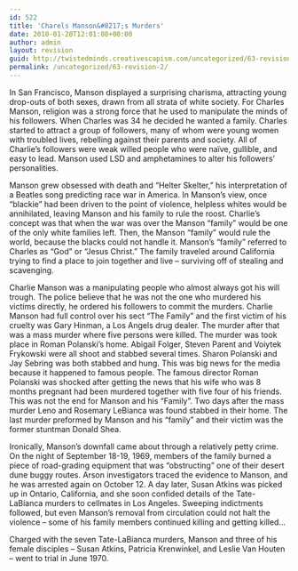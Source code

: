 ```yaml
---
id: 522
title: 'Charels Manson&#8217;s Murders'
date: 2010-01-28T12:01:08+00:00
author: admin
layout: revision
guid: http://twistedminds.creativescapism.com/uncategorized/63-revision-2/
permalink: /uncategorized/63-revision-2/
---
```

<p class="dropcap-first">
  In San Francisco, Manson displayed a surprising charisma, attracting young drop-outs of both sexes, drawn from all strata of white society. For Charles Manson, religion was a strong force that he used to manipulate the minds of his followers. When Charles was 34 he decided he wanted a family. Charles started to attract a group of followers, many of whom were young women with troubled lives, rebelling against their parents and society. All of Charlie&#8217;s followers were weak willed people who were naïve, gullible, and easy to lead. Manson used LSD and amphetamines to alter his followers&#8217; personalities.
</p>

Manson grew obsessed with death and &#8220;Helter Skelter,&#8221; his interpretation of a Beatles song predicting race war in America. In Manson&#8217;s view, once &#8220;blackie&#8221; had been driven to the point of violence, helpless whites would be annihilated, leaving Manson and his family to rule the roost. Charlie&#8217;s concept was that when the war was over the Manson &#8220;family&#8221; would be one of the only white families left. Then, the Manson &#8220;family&#8221; would rule the world, because the blacks could not handle it. Manson&#8217;s &#8220;family&#8221; referred to Charles as &#8220;God&#8221; or &#8220;Jesus Christ.&#8221; The family traveled around California trying to find a place to join together and live &#8211; surviving off of stealing and scavenging.

Charlie Manson was a manipulating people who almost always got his will trough. The police believe that he was not the one who murdered his victims directly, he ordered his followers to commit the murders. Charlie Manson had full control over his sect &#8220;The Family&#8221; and the first victim of his cruelty was Gary Hinman, a Los Angels drug dealer. The murder after that was a mass murder where five persons were killed. The murder was took place in Roman Polanski&#8217;s home. Abigail Folger, Steven Parent and Voiytek Frykowski were all shoot and stabbed several times. Sharon Polanski and Jay Sebring was both stabbed and hung. This was big news for the media because it happened to famous people. The famous director Roman Polanski was shocked after getting the news that his wife who was 8 months pregnant had been murdered together with five four of his friends. This was not the end for Manson and his &#8220;Family&#8221;. Two days after the mass murder Leno and Rosemary LeBianca was found stabbed in their home. The last murder preformed by Manson and his &#8220;family&#8221; and their victim was the former stuntman Donald Shea. 

Ironically, Manson&#8217;s downfall came about through a relatively petty crime. On the night of September 18-19, 1969, members of the family burned a piece of road-grading equipment that was &#8220;obstructing&#8221; one of their desert dune buggy routes. Arson investigators traced the evidence to Manson, and he was arrested again on October 12. A day later, Susan Atkins was picked up in Ontario, California, and she soon confided details of the Tate-LaBianca murders to cellmates in Los Angeles. Sweeping indictments followed, but even Manson&#8217;s removal from circulation could not halt the violence &#8211; some of his family members continued killing and getting killed&#8230;

Charged with the seven Tate-LaBianca murders, Manson and three of his female disciples &#8211; Susan Atkins, Patricia Krenwinkel, and Leslie Van Houten &#8211; went to trial in June 1970.